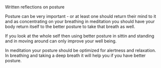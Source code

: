 Written reflections on posture

Posture can be very important - or at least one should return their mind to it and as concentrating on your breathing in meditation you should have your body return itself to the better posture to take that breath as well.

If you look at the whole self then using better posture in sittin and standing and in moving around can only improve your well being.

In meditation your posture should be optimized for alertness and relaxation.
In breathing and taking a deep breath it will help you if you have better posture.
